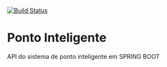 [![Build Status](https://travis-ci.com/gugaperdigao/ponto-inteligente-api.svg?branch=master)](https://travis-ci.com/gugaperdigao/ponto-inteligente-api)

# Ponto Inteligente
API do sistema de ponto inteligente em SPRING BOOT
